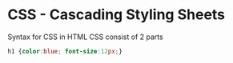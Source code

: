 # CSS - Cascading Styling Sheets
Syntax for CSS in HTML
CSS consist of 2 parts 
```CSS
h1 {color:blue; font-size:12px;}
```
